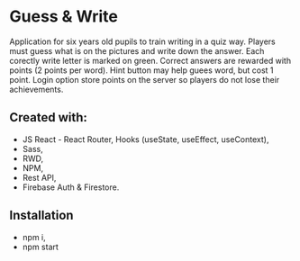 # Guess & Write

Application for six years old pupils to train writing in a quiz way.
Players must guess what is on the pictures and write down the answer.
Each corectly write letter is marked on green.
Correct answers are rewarded with points (2 points per word).
Hint button may help guees word, but cost 1 point.
Login option store points on the server so players do not lose their achievements.

## Created with:
- JS React - React Router, Hooks (useState, useEffect, useContext),
- Sass, 
- RWD, 
- NPM,
- Rest API, 
- Firebase Auth & Firestore.

## Installation
- npm i,
- npm start
